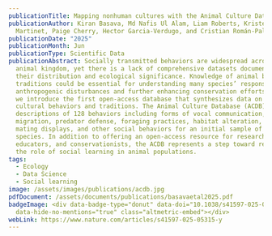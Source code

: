 ```yaml
---
publicationTitle: Mapping nonhuman cultures with the Animal Culture Database
publicationAuthor: Kiran Basava, Md Nafis Ul Alam, Liam Roberts, Kristen
  Martinet, Paige Cherry, Hector Garcia-Verdugo, and Cristian Román-Palacios
publicationDate: "2025"
publicationMonth: Jun
publicationType: Scientific Data
publicationAbstract: Socially transmitted behaviors are widespread across the
  animal kingdom, yet there is a lack of comprehensive datasets documenting
  their distribution and ecological significance. Knowledge of animal behavioral
  traditions could be essential for understanding many species’ responses to
  anthropogenic disturbances and further enhancing conservation efforts. Here,
  we introduce the first open-access database that synthesizes data on animal
  cultural behaviors and traditions. The Animal Culture Database (ACDB) contains
  descriptions of 128 behaviors including forms of vocal communication,
  migration, predator defense, foraging practices, habitat alteration, play,
  mating displays, and other social behaviors for an initial sample of 61
  species. In addition to offering an open-access resource for researchers,
  educators, and conservationists, the ACDB represents a step toward recognizing
  the role of social learning in animal populations.
tags:
  - Ecology
  - Data Science
  - Social learning
image: /assets/images/publications/acdb.jpg
pdfDocument: /assets/documents/publications/basavaetal2025.pdf
badgeImage: <div data-badge-type="donut" data-doi="10.1038/s41597-025-05315-y"
  data-hide-no-mentions="true" class="altmetric-embed"></div>
webLink: https://www.nature.com/articles/s41597-025-05315-y
---
```

